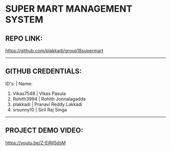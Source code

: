 # SUPER MART MANAGEMENT SYSTEM


## REPO LINK:
https://github.com/plakkadi/group18supermart

---------------------------------------------------------------

## GITHUB CREDENTIALS:
   ID's:                 |   Name:
1. Vikas7548             |   Vikas Pasula
2. Rohith3994            |   Rohith Jonnalagadda
3. plakkadi              |   Pranavi Reddy Lakkadi
4. srsunny10             |   Siril Raj Singa

---------------------------------------------------------------

## PROJECT DEMO VIDEO:

https://youtu.be/Z-EiRjl5dsM
